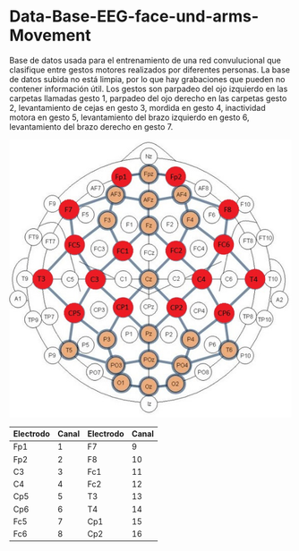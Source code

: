 # Data-Base-EEG-face-und-arms-Movement
Base de datos usada para el entrenamiento de una red convulucional 
que clasifique entre gestos motores realizados por diferentes personas. 
La base de datos subida no está limpia, por lo que hay grabaciones que 
pueden no contener información útil. Los gestos son parpadeo del ojo 
izquierdo en las carpetas llamadas gesto 1, parpadeo del ojo derecho en las carpetas gesto 2, levantamiento de cejas en gesto 3, mordida en gesto 4, 
inactividad motora en gesto 5, levantamiento del brazo izquierdo en gesto 6, levantamiento del 
brazo derecho en gesto 7.

![Distribucion de electrodos](https://github.com/IvanDanielVillegas/Data-Base-EEG-face-und-arms-Movement/blob/main/Sugerido_Me.jpg)

|Electrodo|Canal|Electrodo|Canal|
|---------|-----|---------|-----|
|Fp1|1|F7|9|
|Fp2|2|F8|10|
|C3|3|Fc1|11|
|C4|4|Fc2|12|
|Cp5|5|T3|13|
|Cp6|6|T4|14|
|Fc5|7|Cp1|15|
|Fc6|8|Cp2|16|
